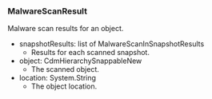 ### MalwareScanResult
Malware scan results for an object.

- snapshotResults: list of MalwareScanInSnapshotResults
  - Results for each scanned snapshot.
- object: CdmHierarchySnappableNew
  - The scanned object.
- location: System.String
  - The object location.
